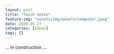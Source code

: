 ```yaml
---
layout: post
title: "Twich notes"
feature-img: "assets/img/pexels/computer.jpeg"
date: 2020-05-27
categories: [Ideas]
tags: []
---
```



... in construction ...